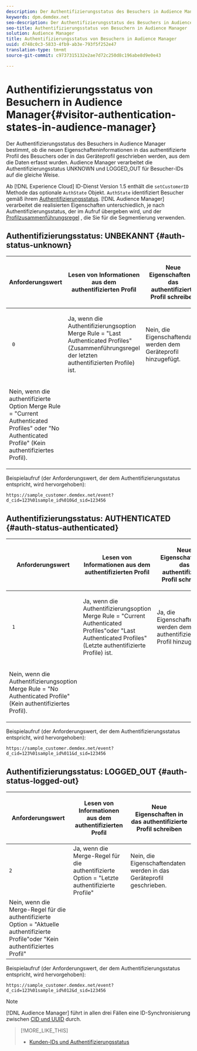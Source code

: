 ```yaml
---
description: Der Authentifizierungsstatus des Besuchers in Audience Manager bestimmt, ob die neuen Eigenschafteninformationen in das authentifizierte Profil des Besuchers oder in das Geräteprofil geschrieben werden, aus dem die Daten erfasst wurden. Audience Manager verarbeitet die Authentifizierungsstatus UNKNOWN und LOGGED_OUT für Besucher-IDs auf die gleiche Weise.
keywords: dpm.demdex.net
seo-description: Der Authentifizierungsstatus des Besuchers in Audience Manager bestimmt, ob die neuen Eigenschafteninformationen in das authentifizierte Profil des Besuchers oder in das Geräteprofil geschrieben werden, aus dem die Daten erfasst wurden. Audience Manager verarbeitet die Authentifizierungsstatus UNKNOWN und LOGGED_OUT für Besucher-IDs auf die gleiche Weise.
seo-title: Authentifizierungsstatus von Besuchern in Audience Manager
solution: Audience Manager
title: Authentifizierungsstatus von Besuchern in Audience Manager
uuid: d748c0c3-5833-4fb9-ab3e-793f5f252e47
translation-type: tm+mt
source-git-commit: c9737315132e2ae7d72c250d8c196abe8d9e0e43

---
```



# Authentifizierungsstatus von Besuchern in Audience Manager{#visitor-authentication-states-in-audience-manager}

Der Authentifizierungsstatus des Besuchers in Audience Manager bestimmt, ob die neuen Eigenschafteninformationen in das authentifizierte Profil des Besuchers oder in das Geräteprofil geschrieben werden, aus dem die Daten erfasst wurden. Audience Manager verarbeitet die Authentifizierungsstatus UNKNOWN und LOGGED_OUT für Besucher-IDs auf die gleiche Weise.

Ab [!DNL Experience Cloud] ID-Dienst Version 1.5 enthält die `setCustomerID` Methode das optionale `AuthState` Objekt. `AuthState` identifiziert Besucher gemäß ihrem [Authentifizierungsstatus](https://marketing.adobe.com/resources/help/en_US/mcvid/mcvid-authenticated-state.html). [!DNL Audience Manager] verarbeitet die realisierten Eigenschaften unterschiedlich, je nach Authentifizierungsstatus, der im Aufruf übergeben wird, und der [Profilzusammenführungsregel](../features/profile-merge-rules/merge-rules-dashboard.md) , die Sie für die Segmentierung verwenden.

## Authentifizierungsstatus: UNBEKANNT {#auth-status-unknown}

<table id="table_E1EA51533FAE4BBFB338D6F6116BC1F9"> 
 <thead> 
  <tr> 
   <th colname="col1" class="entry"> <p>Anforderungswert </p> </th> 
   <th colname="col2" class="entry"> <p> <b>Lesen</b> von Informationen aus dem authentifizierten Profil </p> </th> 
   <th colname="col3" class="entry"> <p> <b>Neue Eigenschaften in das authentifizierte Profil schreiben</b> </p> </th> 
  </tr> 
 </thead>
 <tbody> 
  <tr> 
   <td colname="col1" morerows="1"> <p> <code> 0 </code> </p> </td> 
   <td colname="col2"> <p>Ja, wenn die Authentifizierungsoption Merge Rule = "Last Authenticated Profiles" (Zusammenführungsregel der letzten authentifizierten Profile) ist. </p> </td> 
   <td colname="col3" morerows="1"> <p>Nein, die Eigenschaftendaten werden dem Geräteprofil hinzugefügt. </p> </td> 
  </tr> 
  <tr> 
   <td colname="col2"> <p>Nein, wenn die authentifizierte Option Merge Rule = "Current Authenticated Profiles" oder "No Authenticated Profile" (Kein authentifiziertes Profil). </p> </td> 
  </tr> 
 </tbody> 
</table>

Beispielaufruf (der Anforderungswert, der dem Authentifizierungsstatus entspricht, wird hervorgehoben):

`https://sample_customer.demdex.net/event?d_cid=123%01sample_id%010&d_sid=123456`

## Authentifizierungsstatus: AUTHENTICATED {#auth-status-authenticated}

<table id="table_956ABF96024744308F7773E1F96482B7"> 
 <thead> 
  <tr> 
   <th colname="col1" class="entry"> <p>Anforderungswert </p> </th> 
   <th colname="col2" class="entry"> <p> <b>Lesen</b> von Informationen aus dem authentifizierten Profil </p> </th> 
   <th colname="col3" class="entry"> <p> <b>Neue Eigenschaften in das authentifizierte Profil schreiben</b> </p> </th> 
  </tr> 
 </thead>
 <tbody> 
  <tr> 
   <td colname="col1" morerows="1"> <p> <code> 1 </code> </p> </td> 
   <td colname="col2"> <p>Ja, wenn die Authentifizierungsoption Merge Rule = "Current Authenticated Profiles"oder "Last Authenticated Profiles"(Letzte authentifizierte Profile) ist. </p> </td> 
   <td colname="col3" morerows="1"> <p>Ja, die Eigenschaftendaten werden dem authentifizierten Profil hinzugefügt. </p> </td> 
  </tr> 
  <tr> 
   <td colname="col2"> <p>Nein, wenn die Authentifizierungsoption Merge Rule = "No Authenticated Profile"(Kein authentifiziertes Profil). </p> </td> 
  </tr> 
 </tbody> 
</table>

Beispielaufruf (der Anforderungswert, der dem Authentifizierungsstatus entspricht, wird hervorgehoben):

`https://sample_customer.demdex.net/event?d_cid=123%01sample_id%011&d_sid=123456`

## Authentifizierungsstatus: LOGGED_OUT {#auth-status-logged-out}

<table id="table_783F0CBB0431482AA49F41468FA65B19"> 
 <thead> 
  <tr> 
   <th colname="col1" class="entry"> <p>Anforderungswert </p> </th> 
   <th colname="col2" class="entry"> <p> <b>Lesen</b> von Informationen aus dem authentifizierten Profil </p> </th> 
   <th colname="col3" class="entry"> <p> <b>Neue Eigenschaften in das authentifizierte Profil schreiben</b> </p> </th> 
  </tr> 
 </thead>
 <tbody> 
  <tr> 
   <td colname="col1" morerows="1"> <p> <code>2</code> </p> </td> 
   <td colname="col2"> Ja, wenn die Merge-Regel für die authentifizierte Option = "Letzte authentifizierte Profile" </td> 
   <td colname="col3" morerows="1"> <p>Nein, die Eigenschaftendaten werden in das Geräteprofil geschrieben. </p> </td> 
  </tr> 
  <tr> 
   <td colname="col2"> Nein, wenn die Merge-Regel für die authentifizierte Option = "Aktuelle authentifizierte Profile"oder "Kein authentifiziertes Profil" </td> 
  </tr> 
 </tbody> 
</table>

Beispielaufruf (der Anforderungswert, der dem Authentifizierungsstatus entspricht, wird hervorgehoben):

`https://sample_customer.demdex.net/event?d_cid=123%01sample_id%012&d_sid=123456`

>[!NOTE]
>
>[!DNL Audience Manager] führt in allen drei Fällen eine ID-Synchronisierung zwischen [CID und UUID](../reference/ids-in-aam.md) durch.

>[!MORE_LIKE_THIS]
>
>* [Kunden-IDs und Authentifizierungsstatus](https://marketing.adobe.com/resources/help/en_US/mcvid/mcvid-authenticated-state.html)

